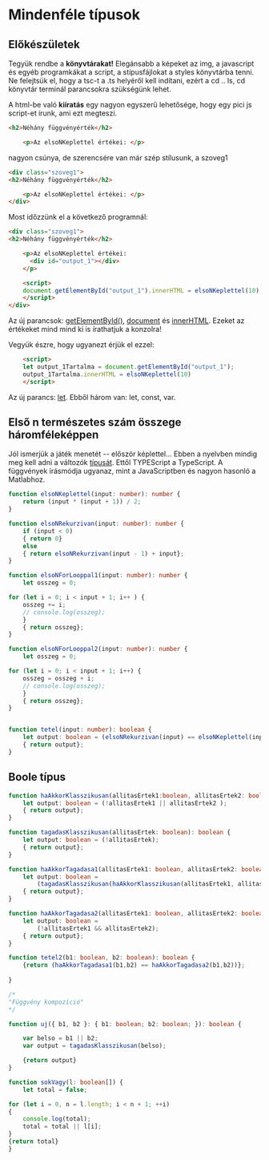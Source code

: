 # Mindenféle típusok

## Előkészületek

Tegyük rendbe a **könyvtárakat!** Elegánsabb a képeket az img, a javascript és egyéb programkákat a script, a stípusfájlokat a styles könyvtárba tenni. Ne felejtsük el, hogy a tsc-t a .ts helyéről kell indítani, ezért a cd .. ls, cd könyvtár terminál parancsokra szükségünk lehet.

A html-be való **kiíratás** egy nagyon egyszerű lehetősége, hogy egy pici js script-et írunk, ami ezt megteszi.

````html
<h2>Néhány függvényérték</h2>

    <p>Az elsoNKeplettel értékei: </p> 
````
nagyon csúnya, de szerencsére van már szép stílusunk, a szoveg1

````html
<div class="szoveg1">
<h2>Néhány függvényérték</h2>

    <p>Az elsoNKeplettel értékei: </p> 
</div>
````
Most időzzünk el a következő programnál:

````html
<div class="szoveg1">
<h2>Néhány függvényérték</h2>

    <p>Az elsoNKeplettel értékei: 
      <div id="output_1"></div>
    </p>

    <script>
    document.getElementById("output_1").innerHTML = elsoNKeplettel(10);
    </script> 
</div>
````

Az új parancsok: [getElementById()](https://www.w3schools.com/jsref/met_document_getelementbyid.asp), [document](https://www.w3schools.com/jsref/dom_obj_document.asp) és [innerHTML](https://www.w3schools.com/jsref/prop_html_innerhtml.asp). Ezeket az értékeket mind mind ki is írathatjuk a konzolra!

Vegyük észre, hogy ugyanezt érjük el ezzel:

````html
    <script>
    let output_1Tartalma = document.getElementById("output_1");
    output_1Tartalma.innerHTML = elsoNKeplettel(10)
    </script>
````

Az új parancs: [let](https://www.w3schools.com/js/js_let.asp). Ebből három van: let, const, var.


 
## Első n természetes szám összege háromféleképpen
  
Jól ismerjük a játék menetét -- először képlettel... Ebben a nyelvben mindig meg kell adni a változók [típusát](https://www.typescriptlang.org/docs/handbook/2/everyday-types.html). Ettől TYPEScript a TypeScript. A függvények írásmódja ugyanaz, mint a JavaScriptben és nagyon hasonló a Matlabhoz.

````typescript
function elsoNKeplettel(input: number): number {
    return (input * (input + 1)) / 2;
}

function elsoNRekurzivan(input: number): number {
    if (input < 0) 
    { return 0} 
    else 
    { return elsoNRekurzivan(input - 1) + input};
}

function elsoNForLooppal1(input: number): number {
    let osszeg = 0;

for (let i = 0; i < input + 1; i++ ) {
    osszeg += i;
    // console.log(osszeg);
    }
    { return osszeg};
}

function elsoNForLooppal2(input: number): number {
    let osszeg = 0;

for (let i = 0; i < input + 1; i++) {
    osszeg = osszeg + i;
    // console.log(osszeg);
    }
    { return osszeg};
}


function tetel(input: number): boolean {
    let output: boolean = (elsoNRekurzivan(input) == elsoNKeplettel(input)); 
    { return output};
}

````

## Boole típus

````typescript
function haAkkorKlasszikusan(allitasErtek1:boolean, allitasErtek2: boolean): boolean {
    let output: boolean = (!allitasErtek1 || allitasErtek2 ); 
    { return output};
}

function tagadasKlasszikusan(allitasErtek: boolean): boolean {
    let output: boolean = (!allitasErtek); 
    { return output};
}

function haAkkorTagadasa1(allitasErtek1: boolean, allitasErtek2: boolean) {
    let output: boolean = 
        (tagadasKlasszikusan(haAkkorKlasszikusan(allitasErtek1, allitasErtek2))); 
    { return output};
}

function haAkkorTagadasa2(allitasErtek1: boolean, allitasErtek2: boolean) {
    let output: boolean = 
        (!allitasErtek1 && allitasErtek2); 
    { return output};
}

function tetel2(b1: boolean, b2: boolean): boolean {
    {return (haAkkorTagadasa1(b1,b2) == haAkkorTagadasa2(b1,b2))};
    
}

/*
"Függvény kompozíció"
*/

function uj({ b1, b2 }: { b1: boolean; b2: boolean; }): boolean {

    var belso = b1 || b2;
    var output = tagadasKlasszikusan(belso);

    {return output}  
}

function sokVagy(l: boolean[]) {
    let total = false;

for (let i = 0, n = l.length; i < n + 1; ++i)
{
    console.log(total);
    total = total || l[i];
}
{return total}
}

````
